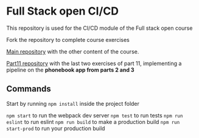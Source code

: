 # Full Stack open CI/CD

This repository is used for the CI/CD module of the Full stack open course

Fork the repository to complete course exercises

[Main repository](https://github.com/adecora/fullstackopen) with the other content of the course.

[Part11 repository](https://github.com/adecora/full-stack-phonebook.git) with the last two exercises of part 11, implementing a pipeline on the **phonebook app from parts 2 and 3**

## Commands

Start by running `npm install` inside the project folder

`npm start` to run the webpack dev server
`npm test` to run tests
`npm run eslint` to run eslint
`npm run build` to make a production build
`npm run start-prod` to run your production build
